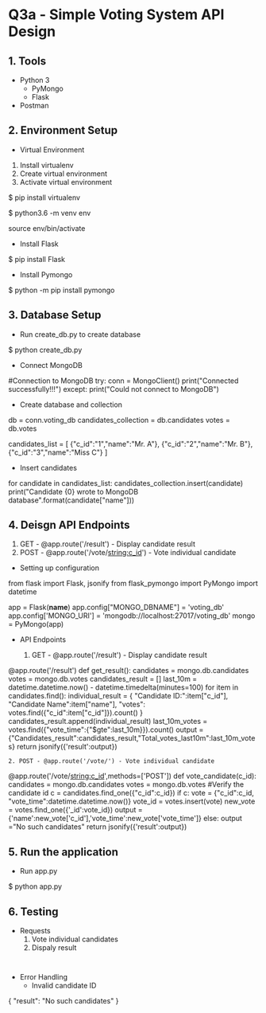
# Q3a - Simple Voting System API Design

## 1. Tools

* Python 3
    * PyMongo
    * Flask
* Postman

## 2. Environment Setup

* Virtual Environment

1. Install virtualenv
2. Create virtual environment
3. Activate virtual environment

$ pip install virtualenv

$ python3.6 -m venv env

source env/bin/activate

* Install Flask

$ pip install Flask

* Install Pymongo

$ python -m pip install pymongo

## 3. Database Setup

* Run create_db.py to create database

$ python create_db.py

* Connect MongoDB

#Connection to MongoDB
try:
    conn = MongoClient()
    print("Connected successfully!!!")
except:
    print("Could not connect to MongoDB")

* Create database and collection

db = conn.voting_db
candidates_collection = db.candidates
votes = db.votes

candidates_list = [ {"c_id":"1","name":"Mr. A"},
                    {"c_id":"2","name":"Mr. B"},
                    {"c_id":"3","name":"Miss C"} ]

* Insert candidates

for candidate in candidates_list:
    candidates_collection.insert(candidate)
    print("Candidate {0} wrote to MongoDB database".format(candidate["name"]))

## 4. Deisgn API Endpoints

1. GET - @app.route('/result') - Display candidate result 
2. POST - @app.route('/vote/<string:c_id>') - Vote individual candidate

* Setting up configuration

from flask import Flask, jsonify
from flask_pymongo import PyMongo
import datetime

app = Flask(__name__)
app.config["MONGO_DBNAME"] = 'voting_db'
app.config['MONGO_URI'] = 'mongodb://localhost:27017/voting_db'
mongo = PyMongo(app)

* API Endpoints

    1. GET - @app.route('/result') - Display candidate result

@app.route('/result')
def get_result():
    candidates = mongo.db.candidates
    votes = mongo.db.votes
    candidates_result = []
    last_10m = datetime.datetime.now() - datetime.timedelta(minutes=100)
    for item in candidates.find():
        individual_result = { "Candidate ID:":item["c_id"],
                              "Candidate Name":item["name"],
                              "votes": votes.find({"c_id":item["c_id"]}).count()
                              }
        candidates_result.append(individual_result)
        last_10m_votes  = votes.find({"vote_time":{"$gte":last_10m}}).count()
    output = {"Candidates_result":candidates_result,"Total_votes_last10m":last_10m_votes}
    return jsonify({'result':output})

    2. POST - @app.route('/vote/') - Vote individual candidate

@app.route('/vote/<string:c_id>',methods=['POST'])
def vote_candidate(c_id):
    candidates = mongo.db.candidates
    votes = mongo.db.votes
    #Verify the candidate id
    c = candidates.find_one({"c_id":c_id})
    if c:
        vote =  {"c_id":c_id, "vote_time":datetime.datetime.now()}
        vote_id = votes.insert(vote)
        new_vote = votes.find_one({'_id':vote_id})
        output = {'name':new_vote['c_id'],'vote_time':new_vote['vote_time']}
    else:
        output ="No such candidates"
    return jsonify({'result':output})

## 5. Run the application

* Run app.py

$ python app.py

## 6. Testing

* Requests</br>
    1. Vote individual candidates
    2. Dispaly result


```python

```


```python

```

* Error Handling
    * Invalid candidate ID

{
    "result": "No such candidates"
}
